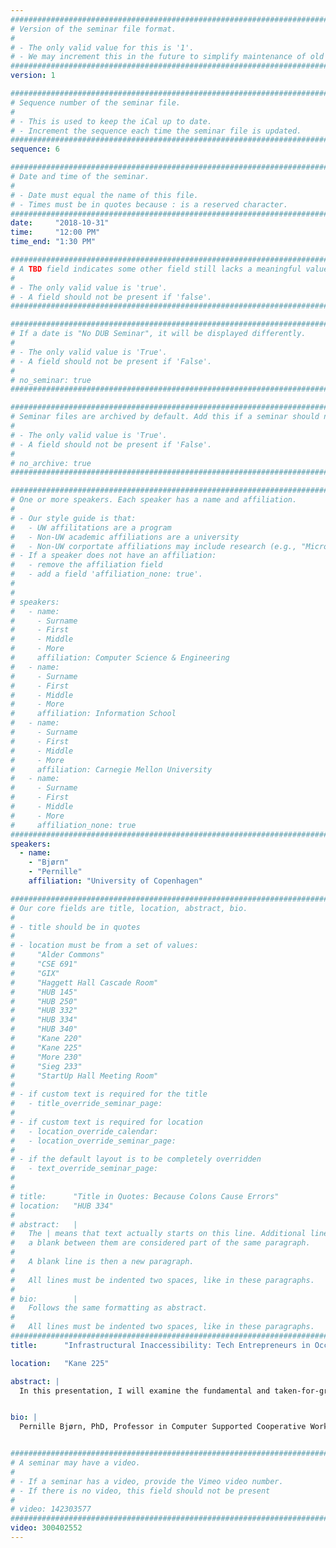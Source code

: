 ```yaml
---
################################################################################
# Version of the seminar file format.
#
# - The only valid value for this is '1'.
# - We may increment this in the future to simplify maintenance of old seminars.
################################################################################
version: 1

################################################################################
# Sequence number of the seminar file.
#
# - This is used to keep the iCal up to date.
# - Increment the sequence each time the seminar file is updated.
################################################################################
sequence: 6

################################################################################
# Date and time of the seminar.
#
# - Date must equal the name of this file.
# - Times must be in quotes because : is a reserved character.
################################################################################
date:     "2018-10-31"
time:     "12:00 PM"
time_end: "1:30 PM"

################################################################################
# A TBD field indicates some other field still lacks a meaningful value.
#
# - The only valid value is 'true'.
# - A field should not be present if 'false'.
################################################################################

################################################################################
# If a date is "No DUB Seminar", it will be displayed differently.
#
# - The only valid value is 'True'.
# - A field should not be present if 'False'.
#
# no_seminar: true
################################################################################

################################################################################
# Seminar files are archived by default. Add this if a seminar should not be.
#
# - The only valid value is 'True'.
# - A field should not be present if 'False'.
#
# no_archive: true
################################################################################

################################################################################
# One or more speakers. Each speaker has a name and affiliation.
#
# - Our style guide is that:
#   - UW affilitations are a program
#   - Non-UW academic affiliations are a university
#   - Non-UW corportate affiliations may include research (e.g., "Microsoft Research")
# - If a speaker does not have an affiliation:
#   - remove the affiliation field
#   - add a field 'affiliation_none: true'.
#
#
# speakers:
#   - name: 
#     - Surname
#     - First
#     - Middle
#     - More
#     affiliation: Computer Science & Engineering 
#   - name: 
#     - Surname
#     - First
#     - Middle
#     - More
#     affiliation: Information School 
#   - name: 
#     - Surname
#     - First
#     - Middle
#     - More
#     affiliation: Carnegie Mellon University 
#   - name:
#     - Surname
#     - First
#     - Middle
#     - More
#     affiliation_none: true
################################################################################
speakers:
  - name:
    - "Bjørn"
    - "Pernille"
    affiliation: "University of Copenhagen"

################################################################################
# Our core fields are title, location, abstract, bio.
#
# - title should be in quotes
#
# - location must be from a set of values:
#     "Alder Commons"
#     "CSE 691"
#     "GIX"
#     "Haggett Hall Cascade Room"
#     "HUB 145"
#     "HUB 250"
#     "HUB 332"
#     "HUB 334"
#     "HUB 340"
#     "Kane 220"
#     "Kane 225"
#     "More 230"
#     "Sieg 233"
#     "StartUp Hall Meeting Room"
#
# - if custom text is required for the title
#   - title_override_seminar_page:
#
# - if custom text is required for location
#   - location_override_calendar:
#   - location_override_seminar_page:
#
# - if the default layout is to be completely overridden
#   - text_override_seminar_page:
#
#
# title:      "Title in Quotes: Because Colons Cause Errors"
# location:   "HUB 334"
#
# abstract:   |
#   The | means that text actually starts on this line. Additional lines without
#   a blank between them are considered part of the same paragraph.
#
#   A blank line is then a new paragraph.
#
#   All lines must be indented two spaces, like in these paragraphs.
#
# bio:        |
#   Follows the same formatting as abstract.
#
#   All lines must be indented two spaces, like in these paragraphs.
################################################################################
title:      "Infrastructural Inaccessibility: Tech Entrepreneurs in Occupied Palestine"

location:   "Kane 225"

abstract: |
  In this presentation, I will examine the fundamental and taken-for-granted infrastructures that make tech entrepreneurship possible, reporting from a longitudinal ethnographic study of tech entrepreneurs situated in occupied Palestine. By investigating this polar case of tech entrepreneurship, we can identify critical infrastructures that are otherwise invisible and go unnoticed. I will propose infrastructural accessibility as a method to identify available and absent infrastructures in concrete trans-local situations. Infrastructural accessibility leads us to identify multiple dimensions of critical infrastructures necessary for the success of tech startups. This includes infrastructures related to location, community, funding, digital platforms, politics, and history. Our study shows how these multiple dimensions of infrastructural accessibility shape the everyday practices of tech entrepreneurs. Furthermore, the study reveals how Palestinian tech entrepreneurship is characterized by infrastructural inaccessibility due to missing infrastructures related to mobility, legal frameworks, payment gateways, and mobile Internet. Infrastructural inaccessibility seriously limits tech entrepreneurs’ potential to succeed in creating a long-term sustainable tech industry. 


bio: |
  Pernille Bjørn, PhD, Professor in Computer Supported Cooperative Work (CSCW) at the department of Computer Science (DIKU), University of Copenhagen, Denmark. Currently she is Fulbright Scholar and visiting professor at University of Washington, Seattle, in the department of Human Centred Design and Engineering (HCDE). Her research spans diverse areas - from exploring the complexities of designing and introducing collaborative technologies within hospitals in both Canada and Denmark towards understanding the political conditions for global software development between the global north and the global south. Recent work includes unpacking the infrastructural inaccessibility of Palestinian tech-start up companies working out of the West Bank, exploring how virtual reality can be utilised to informing architectural design of hospitals, and how Internet-of-Things can be the core of critical design artefact changing the narrative of computer science. Her work is published in high ranking venues including journals such as Human Computer Interaction Journal, International Journal of Computer Supported Work, Transaction of Human Computer Interaction, International Journal of Healthcare Informatics, Journal of International Management, and Information System; and conferences such as ACM CSCW, ACM CHI, and ECSCW. Her service to the research community includes serving as steering committee chair for ACM GROUP, EUSSET steering committee (SIGCHI liaison), and is in the advisory board for JCSCW.  she has acted as papers co-chair for CSCW2016, was SC chair at CHI2017, 2016, 2015, and have been AC for CSCW and CHI multiple times. She will be paper co-chair for CHI2020. Most recent publication: Bjørn, P. and N. Boulus-Rødje (2018). "Intrastructural inaccessibility: Tech Entrepreneurs in Occupied Palestine." ACM Transaction on Computer-human Interaction (TOCHI) 25(5): 31.


################################################################################
# A seminar may have a video.
#
# - If a seminar has a video, provide the Vimeo video number.
# - If there is no video, this field should not be present
#
# video: 142303577
################################################################################
video: 300402552
---
```

